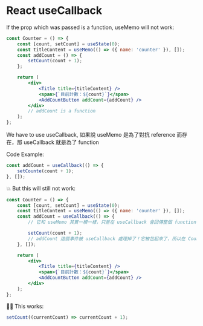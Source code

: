 # React useCallback

If the prop which was passed is a function, useMemo will not work:

```jsx
const Counter = () => {
	const [count, setCount] = useState(0);
	const titleContent = useMemo(() => ({ name: 'counter' }), []);
	const addCount = () => {
		setCount(count + 1);
	};

	return (
		<div>
			<Title title={titleContent} />
			<span>{`目前計數：${count}`}</span>
			<AddCountButton addCount={addCount} />
		</div>
		// addCount is a function
	);
};
```

We have to use useCallback, 如果說 useMemo 是為了對抗 reference 而存在，那 useCallback 就是為了 function

Code Example:

```jsx
const addCount = useCallback(() => {
	setCounte(count + 1);
}, []);
```

💥 But this will still not work:

```jsx
const Counter = () => {
	const [count, setCount] = useState(0);
	const titleContent = useMemo(() => ({ name: 'counter' }), []);
	const addCount = useCallback(() => {
		// 它和 useMemo 其實一模一樣，只差在 useCallback 會回傳整個 function 的 memoized，而不是回傳值，至於第二個參數的 Array 就和 useMemo 相同

		setCount(count + 1);
		// addCount 這個事件被 useCallback 處理掉了！它被包起來了，所以在 Counter 重新 Render 的時候 addCount 也不會產生一個新的 memoized，導致裡面的 count 一直都是最初的 0，這時候 0 不管再怎麼加 1 也都還是 1
	}, []);

	return (
		<div>
			<Title title={titleContent} />
			<span>{`目前計數：${count}`}</span>
			<AddCountButton addCount={addCount} />
		</div>
	);
};
```

🧚‍♀️ This works:

```jsx
setCount((currentCount) => currentCount + 1);
```
